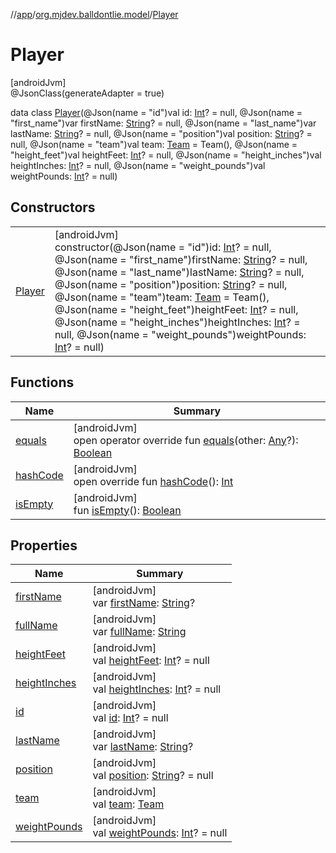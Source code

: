 //[app](../../../index.md)/[org.mjdev.balldontlie.model](../index.md)/[Player](index.md)

# Player

[androidJvm]\
@JsonClass(generateAdapter = true)

data class [Player](index.md)(@Json(name = &quot;id&quot;)val id: [Int](https://kotlinlang.org/api/latest/jvm/stdlib/kotlin/-int/index.html)? = null, @Json(name = &quot;first_name&quot;)var firstName: [String](https://kotlinlang.org/api/latest/jvm/stdlib/kotlin/-string/index.html)? = null, @Json(name = &quot;last_name&quot;)var lastName: [String](https://kotlinlang.org/api/latest/jvm/stdlib/kotlin/-string/index.html)? = null, @Json(name = &quot;position&quot;)val position: [String](https://kotlinlang.org/api/latest/jvm/stdlib/kotlin/-string/index.html)? = null, @Json(name = &quot;team&quot;)val team: [Team](../-team/index.md) = Team(), @Json(name = &quot;height_feet&quot;)val heightFeet: [Int](https://kotlinlang.org/api/latest/jvm/stdlib/kotlin/-int/index.html)? = null, @Json(name = &quot;height_inches&quot;)val heightInches: [Int](https://kotlinlang.org/api/latest/jvm/stdlib/kotlin/-int/index.html)? = null, @Json(name = &quot;weight_pounds&quot;)val weightPounds: [Int](https://kotlinlang.org/api/latest/jvm/stdlib/kotlin/-int/index.html)? = null)

## Constructors

| | |
|---|---|
| [Player](-player.md) | [androidJvm]<br>constructor(@Json(name = &quot;id&quot;)id: [Int](https://kotlinlang.org/api/latest/jvm/stdlib/kotlin/-int/index.html)? = null, @Json(name = &quot;first_name&quot;)firstName: [String](https://kotlinlang.org/api/latest/jvm/stdlib/kotlin/-string/index.html)? = null, @Json(name = &quot;last_name&quot;)lastName: [String](https://kotlinlang.org/api/latest/jvm/stdlib/kotlin/-string/index.html)? = null, @Json(name = &quot;position&quot;)position: [String](https://kotlinlang.org/api/latest/jvm/stdlib/kotlin/-string/index.html)? = null, @Json(name = &quot;team&quot;)team: [Team](../-team/index.md) = Team(), @Json(name = &quot;height_feet&quot;)heightFeet: [Int](https://kotlinlang.org/api/latest/jvm/stdlib/kotlin/-int/index.html)? = null, @Json(name = &quot;height_inches&quot;)heightInches: [Int](https://kotlinlang.org/api/latest/jvm/stdlib/kotlin/-int/index.html)? = null, @Json(name = &quot;weight_pounds&quot;)weightPounds: [Int](https://kotlinlang.org/api/latest/jvm/stdlib/kotlin/-int/index.html)? = null) |

## Functions

| Name | Summary |
|---|---|
| [equals](equals.md) | [androidJvm]<br>open operator override fun [equals](equals.md)(other: [Any](https://kotlinlang.org/api/latest/jvm/stdlib/kotlin/-any/index.html)?): [Boolean](https://kotlinlang.org/api/latest/jvm/stdlib/kotlin/-boolean/index.html) |
| [hashCode](hash-code.md) | [androidJvm]<br>open override fun [hashCode](hash-code.md)(): [Int](https://kotlinlang.org/api/latest/jvm/stdlib/kotlin/-int/index.html) |
| [isEmpty](is-empty.md) | [androidJvm]<br>fun [isEmpty](is-empty.md)(): [Boolean](https://kotlinlang.org/api/latest/jvm/stdlib/kotlin/-boolean/index.html) |

## Properties

| Name | Summary |
|---|---|
| [firstName](first-name.md) | [androidJvm]<br>var [firstName](first-name.md): [String](https://kotlinlang.org/api/latest/jvm/stdlib/kotlin/-string/index.html)? |
| [fullName](full-name.md) | [androidJvm]<br>var [fullName](full-name.md): [String](https://kotlinlang.org/api/latest/jvm/stdlib/kotlin/-string/index.html) |
| [heightFeet](height-feet.md) | [androidJvm]<br>val [heightFeet](height-feet.md): [Int](https://kotlinlang.org/api/latest/jvm/stdlib/kotlin/-int/index.html)? = null |
| [heightInches](height-inches.md) | [androidJvm]<br>val [heightInches](height-inches.md): [Int](https://kotlinlang.org/api/latest/jvm/stdlib/kotlin/-int/index.html)? = null |
| [id](id.md) | [androidJvm]<br>val [id](id.md): [Int](https://kotlinlang.org/api/latest/jvm/stdlib/kotlin/-int/index.html)? = null |
| [lastName](last-name.md) | [androidJvm]<br>var [lastName](last-name.md): [String](https://kotlinlang.org/api/latest/jvm/stdlib/kotlin/-string/index.html)? |
| [position](position.md) | [androidJvm]<br>val [position](position.md): [String](https://kotlinlang.org/api/latest/jvm/stdlib/kotlin/-string/index.html)? = null |
| [team](team.md) | [androidJvm]<br>val [team](team.md): [Team](../-team/index.md) |
| [weightPounds](weight-pounds.md) | [androidJvm]<br>val [weightPounds](weight-pounds.md): [Int](https://kotlinlang.org/api/latest/jvm/stdlib/kotlin/-int/index.html)? = null |
